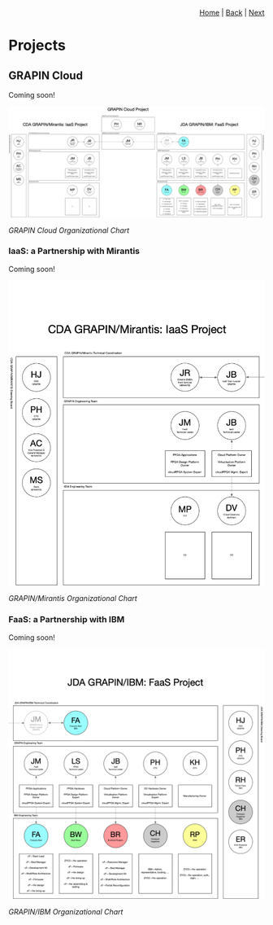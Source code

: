 <p align="right">
<a href="README.md">Home</a> | <a href="organizational-chart.md">Back</a> | <a href="strategy.md">Next</a>
</p>

# Projects

## GRAPIN Cloud

Coming soon!

![GRAPIN Cloud Organizational Chart](/png/grapin-cloud-organizational-chart.png)

*GRAPIN Cloud Organizational Chart*

### IaaS: a Partnership with Mirantis

Coming soon!

![GRAPIN/Mirantis Organizational Chart](/png/mirantis-organizational-chart.png)

*GRAPIN/Mirantis Organizational Chart*

### FaaS: a Partnership with IBM

Coming soon!

![GRAPIN/IBM Organizational Chart](/png/ibm-organizational-chart.png)

*GRAPIN/IBM Organizational Chart*